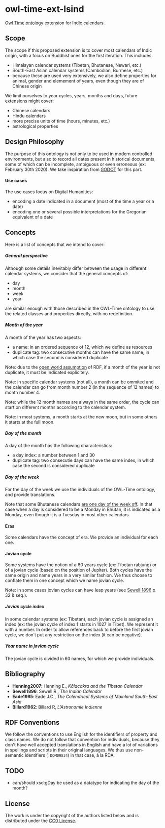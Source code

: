 # owl-time-ext-lsind

[Owl Time ontology](https://www.w3.org/TR/owl-time/) extension for Indic calendars.

## Scope

The scope if this proposed extension is to cover most calendars of Indic origin, with a focus on Buddhist ones for the first iteration. This includes:
- Himalayan calendar systems (Tibetan, Bhutanese, Newari, etc.)
- South-East Asian calendar systems (Cambodian, Burmese, etc.)
- because these are used very extensively, we also define properties for animal, gender and elemement of years, even though they are of Chinese origin

We limit ourselves to year cycles, years, months and days, future extensions might cover:
- Chinese calendars
- Hindu calendars
- more precise units of time (hours, minutes, etc.)
- astrological properties

## Design Philosophy

The purpose of this ontology is not only to be used in modern controlled environments, but also to record all dates present in historical documents, some of which can be incomplete, ambiguous or even erroneous (ex: February 30th 2020). We take inspiration from [GODOT](https://godot.date) for this part.

#### Use cases

The use cases focus on Digital Humanities:
- encoding a date indicated in a document (most of the time a year or a date)
- encoding one or several possible interpretations for the Gregorian equivalent of a date 

## Concepts

Here is a list of concepts that we intend to cover:

##### General perspective

Although some details inevitably differ between the usage in different calendar systems, we consider that the general concepts of:
- day
- month
- week
- year

are similar enough with those described in the OWL-Time ontology to use the related classes and properties directly, with no redefinition.

##### Month of the year

A month of the year has two aspects:
- a name: in an ordered sequence of 12, which we define as resources
- duplicate tag: two consecutive months can have the same name, in which case the second is considered duplicate

Note: due to the [open world assumption](https://en.wikipedia.org/wiki/Open-world_assumption) of RDF, if a month of the year is not duplicate, it must be indicated explicitely.

Note: in specific calendar systems (not all), a month can be ommited and the calendar can go from month number 2 (in the sequence of 12 names) to month number 4.

Note: while the 12 month names are always in the same order, the cycle can start on different months according to the calendar system.

Note: in most systems, a month starts at the new moon, but in some others it starts at the full moon.

##### Day of the month

A day of the month has the following characteristics:
- a day index: a number between 1 and 30
- duplicate tag: two consecutie days can have the same index, in which case the second is considered duplicate

##### Day of the week

For the day of the week we use the individuals of the OWL-Time ontology, and provide translations.

Note that some Bhutanese calendars [are one day of the week off](http://kalacakra.org/calendar/bhut_art.htm). In that case when a day is considered to be a Monday in Bhutan, it is indicated as a Monday, even though it is a Tuesday in most other calendars.

#### Eras

Some calendars have the concept of era. We provide an individual for each one.

#### Jovian cycle

Some systems have the notion of a 60 years cycle (ex: Tibetan rabjung) or of a jovian cycle (based on the position of Jupiter). Both cycles have the same origin and name years in a very similar fashion. We thus choose to conflate them in one concept which we name jovian cycle.

Note: in some cases jovian cycles can have leap years (see [Sewell 1896](https://archive.org/details/indiancalendarwi00seweuoft) p. 32 & seq.).

##### Jovian cycle index

In some calendar systems (ex: Tibetan), each jovian cycle is assigned an index (ex: the jovian cycle of index 1 starts in 1027 in Tibet). We represent it with a number. In order to allow references back to before the first jovian cycle, we don't put any restriction on the index (it can be negative).

##### Year name in jovian cycle

The jovian cycle is divided in 60 names, for which we provide individuals.

## Bibliography

- **Henning2007**: Henning E., *Kālacakra and the Tibetan Calendar*
- **Sewell1896**: Sewell R., *The Indian Calendar*
- **Eade1995**: Eade J.C., *The Calendrical Systems of Mainland South-East Asia*
- **Billard1962**: Billard R, *L'Astronomie Indienne*


## RDF Conventions

We follow the conventions to use English for the identifiers of property and class names. We do not follow that convention for individuals, because they don't have well accepted translations in English and have a lot of variations in spellings and scripts in their original languages. We thus use non-semantic identifiers (`:DOM09834`) in that case, à la RDA.

## TODO

- can/should xsd:gDay be used as a datatype for indicating the day of the month?

## License

The work is under the copyright of the authors listed below and is distributed under the [CC0 License](LICENSE).